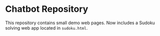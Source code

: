 # Chatbot Repository

This repository contains small demo web pages. Now includes a Sudoku solving web app located in `sudoku.html`.
